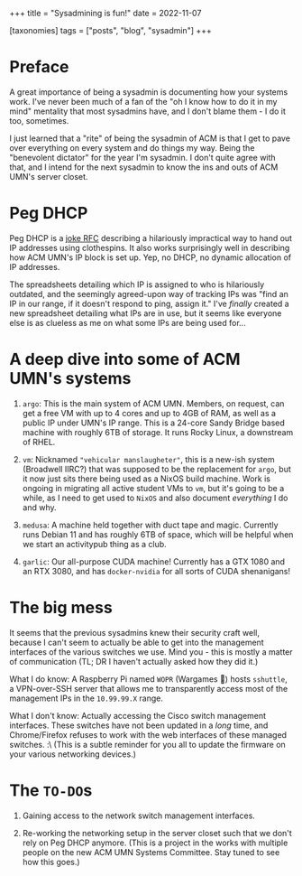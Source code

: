 +++
title = "Sysadmining is fun!"
date = 2022-11-07

[taxonomies]
tags = ["posts", "blog", "sysadmin"]
+++

# Preface

A great importance of being a sysadmin is documenting how your systems
work. I've never been much of a fan of the "oh I know how to do it in
my mind" mentality that most sysadmins have, and I don't blame them - 
I do it too, sometimes.

I just learned that a "rite" of being the sysadmin of ACM is that I get
to pave over everything on every system and do things my way. Being the
"benevolent dictator" for the year I'm sysadmin. I don't quite agree
with that, and I intend for the next sysadmin to know the ins and outs
of ACM UMN's server closet.


# Peg DHCP

Peg DHCP is a [joke RFC](https://www.rfc-editor.org/rfc/rfc2322) describing a
hilariously impractical way to hand out IP addresses using clothespins. It also
works surprisingly well in describing how ACM UMN's IP block is set up. Yep, no
DHCP, no dynamic allocation of IP addresses.

The spreadsheets detailing which IP is assigned to who is hilariously outdated,
and the seemingly agreed-upon way of tracking IPs was "find an IP in our range,
if it doesn't respond to ping, assign it." I've _finally_  created a new
spreadsheet detailing what IPs are in use, but it seems like everyone else is
as clueless as me on what some IPs are being used for...


# A deep dive into some of ACM UMN's systems

1. `argo`: This is the main system of ACM UMN. Members, on request, can
get a free VM with up to 4 cores and up to 4GB of RAM, as well as a public IP
under UMN's IP range. This is a 24-core Sandy Bridge based machine with roughly 6TB of
storage. It runs Rocky Linux, a downstream of RHEL. 

2. `vm`: Nicknamed `"vehicular manslaugheter"`, this is a new-ish system
(Broadwell IIRC?) that was supposed to be the replacement for `argo`, but
it now just sits there being used as a NixOS build machine. Work is ongoing
in migrating all active student VMs to `vm`, but it's going to be a while, 
as I need to get used to `NixOS` and also document _everything_ I do and why.

3. `medusa`: A machine held together with duct tape and magic. Currently runs
Debian 11 and has roughly 6TB of space, which will be helpful when we start
an activitypub thing as a club.


4. `garlic`: Our all-purpose CUDA machine! Currently has a GTX 1080 and an RTX
3080, and has `docker-nvidia` for all sorts of CUDA shenanigans!

# The big mess

It seems that the previous sysadmins knew their security craft well, because I
can't seem to actually be able to get into the management interfaces of the various
switches we use. Mind you - this is mostly a matter of communication (TL; DR I haven't
actually asked how they did it.) 

What I do know: A Raspberry Pi named `WOPR` (Wargames 👀) hosts `sshuttle`, a VPN-over-SSH
server that allows me to transparently access most of the management IPs in the `10.99.99.X` range.

What I don't know: Actually accessing the Cisco switch management interfaces. These switches
have not been updated in a _long_ time, and Chrome/Firefox refuses to work with the web
interfaces of these managed switches. :\ (This is a subtle reminder for you all to update
the firmware on your various networking devices.)

# The `TO-DO`s

1. Gaining access to the network switch management interfaces.

2. Re-working the networking setup in the server closet such that we don't rely on 
Peg DHCP anymore. (This is a project in the works with multiple people on the new 
ACM UMN Systems Committee. Stay tuned to see how this goes.)